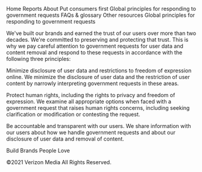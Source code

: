 Home
Reports
About
Put consumers first
Global principles for responding to government requests
FAQs & glossary
Other resources
Global principles for responding to government requests

We've built our brands and earned the trust of our users over more than two decades. We're committed to preserving and protecting that trust. This is why we pay careful attention to government requests for user data and content removal and respond to these requests in accordance with the following three principles:

Minimize disclosure of user data and restrictions to freedom of expression online. We minimize the disclosure of user data and the restriction of user content by narrowly interpreting government requests in these areas.

Protect human rights, including the rights to privacy and freedom of expression. We examine all appropriate options when faced with a government request that raises human rights concerns, including seeking clarification or modification or contesting the request.

Be accountable and transparent with our users. We share information with our users about how we handle government requests and about our disclosure of user data and removal of content.

Build Brands People Love

©2021 Verizon Media
All Rights Reserved. 